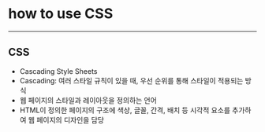 # how to use CSS
***

## CSS

- Cascading Style Sheets
- Cascading: 여러 스타일 규칙이 있을 때, 우선 순위를 통해 스타일이 적용되는 방식
- 웹 페이지의 스타일과 레이아웃을 정의하는 언어
- HTML이 정의한 페이지의 구조에 색상, 글꼴, 간격, 배치 등 시각적 요소를 추가하여 웹 페이지의 디자인을 담당
